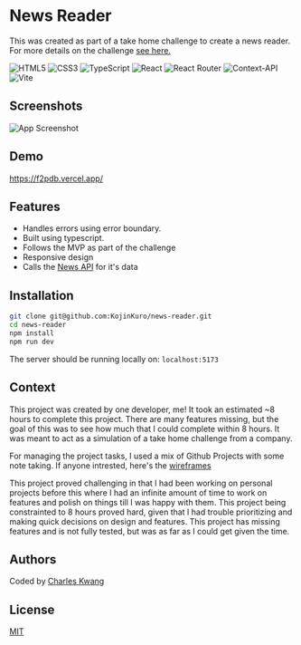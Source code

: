 # News Reader

This was created as part of a take home challenge to create a news reader. For more details on the challenge [see here.](https://mod4.turing.edu/projects/take_home/take_home_fe)

![HTML5](https://img.shields.io/badge/html5-%23E34F26.svg?style=for-the-badge&logo=html5&logoColor=white)
![CSS3](https://img.shields.io/badge/css3-%231572B6.svg?style=for-the-badge&logo=css3&logoColor=white)
![TypeScript](https://img.shields.io/badge/typescript-%23007ACC.svg?style=for-the-badge&logo=typescript&logoColor=white)
![React](https://img.shields.io/badge/react-%2320232a.svg?style=for-the-badge&logo=react&logoColor=%2361DAFB)
![React Router](https://img.shields.io/badge/React_Router-CA4245?style=for-the-badge&logo=react-router&logoColor=white)
![Context-API](https://img.shields.io/badge/Context--Api-000000?style=for-the-badge&logo=react)
![Vite](https://img.shields.io/badge/vite-%23646CFF.svg?style=for-the-badge&logo=vite&logoColor=white)

## Screenshots

![App Screenshot](https://via.placeholder.com/468x300?text=App+Screenshot+Here)

## Demo

https://f2pdb.vercel.app/

## Features

- Handles errors using error boundary.
- Built using typescript.
- Follows the MVP as part of the challenge
- Responsive design
- Calls the [News API](https://newsapi.org/) for it's data

## Installation

```bash
git clone git@github.com:KojinKuro/news-reader.git
cd news-reader
npm install
npm run dev
```

The server should be running locally on: `localhost:5173`

## Context

This project was created by one developer, me! It took an estimated ~8 hours to complete this project. There are many features missing, but the goal of this was to see how much that I could complete within 8 hours. It was meant to act as a simulation of a take home challenge from a company.

For managing the project tasks, I used a mix of Github Projects with some note taking. If anyone intrested, here's the [wireframes](https://www.figma.com/design/5KCOPVOCorNC51uUfAqviS/Untitled?node-id=0-1&t=wYm3IQWFNoCS4suD-1)

This project proved challenging in that I had been working on personal projects before this where I had an infinite amount of time to work on features and polish on things till I was happy with them. This project being constrainted to 8 hours proved hard, given that I had trouble prioritizing and making quick decisions on design and features. This project has missing features and is not fully tested, but was as far as I could get given the time.

## Authors

Coded by [Charles Kwang](https://www.github.com/KojinKuro)

## License

[MIT](https://choosealicense.com/licenses/mit/)
